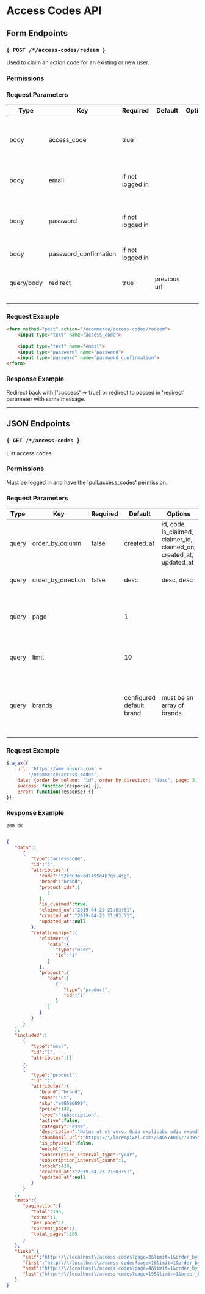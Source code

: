 # Access Codes API

## Form Endpoints
### `{ POST /*/access-codes/redeem }`

Used to claim an action code for an existing or new user.

### Permissions

### Request Parameters

|Type|Key|Required|Default|Options|Notes|
|----|---|--------|-------|-------|-----|
|body|access_code|true|||The exact access code without dashes or spaces.|
|body|email|if not logged in|||Email for the new user to be created.|
|body|password|if not logged in|||Raw password for the new user to be created.|
|body|password_confirmation|if not logged in|||Confirm password.|
|query/body|redirect|true|previous url||Where to redirect after the request is processed.|


### Request Example

```html
<form method="post" action="/ecommerce/access-codes/redeem">
    <input type="text" name="access_code">
    
    <input type="text" name="email">
    <input type="password" name="password">
    <input type="password" name="password_confirmation">
</form>
```

### Response Example

Redirect back with \['success' => true\] or redirect to passed in 'redirect' parameter with same message.

---

## JSON Endpoints
### `{ GET /*/access-codes }`

List access codes.

### Permissions

Must be logged in and have the 'pull.access_codes' permission.

### Request Parameters

|Type|Key|Required|Default|Options|Notes|
|----|---|--------|-------|-------|-----|
|query|order_by_column|false|created_at|id, code, is_claimed, claimer_id, claimed_on, created_at, updated_at|The column to order the code using.|
|query|order_by_direction|false|desc|desc, desc|Which direction to order.|
|query|page||1||Which page to load, will be {limit} long.|
|query|limit||10||How many to load per page.|
|query|brands||configured default brand|must be an array of brands|Limit results to codes that belong to specific brands.|


### Request Example

```js   
$.ajax({
    url: 'https://www.musora.com' +
        '/ecommerce/access-codes',
    data: {order_by_column: 'id', order_by_direction: 'desc', page: 3, limit: 1, brands: ['drumeo', 'pianote']}, 
    success: function(response) {},
    error: function(response) {}
});
```

### Response Example

```200 OK```

```json

{
   "data":[
      {
         "type":"accessCode",
         "id":"1",
         "attributes":{
            "code":"52k063okcd1495o4b7qsl4sg",
            "brand":"brand",
            "product_ids":[
               1
            ],
            "is_claimed":true,
            "claimed_on":"2019-04-23 21:03:51",
            "created_at":"2019-04-23 21:03:51",
            "updated_at":null
         },
         "relationships":{
            "claimer":{
               "data":{
                  "type":"user",
                  "id":"1"
               }
            },
            "product":{
               "data":[
                  {
                     "type":"product",
                     "id":"1"
                  }
               ]
            }
         }
      }
   ],
   "included":[
      {
         "type":"user",
         "id":"1",
         "attributes":[]
      },
      {
         "type":"product",
         "id":"1",
         "attributes":{
            "brand":"brand",
            "name":"ut",
            "sku":"et8586899",
            "price":142,
            "type":"subscription",
            "active":false,
            "category":"esse",
            "description":"Natus ut et vero. Quia explicabo odio expedita est aut officiis. Provident nulla sed debitis exercitationem sunt ut. Delectus praesentium excepturi magnam possimus itaque.",
            "thumbnail_url":"https:\/\/lorempixel.com\/640\/480\/?73955",
            "is_physical":false,
            "weight":11,
            "subscription_interval_type":"year",
            "subscription_interval_count":1,
            "stock":430,
            "created_at":"2019-04-23 21:03:51",
            "updated_at":null
         }
      }
   ],
   "meta":{
      "pagination":{
         "total":195,
         "count":1,
         "per_page":1,
         "current_page":3,
         "total_pages":195
      }
   },
   "links":{
      "self":"http:\/\/localhost\/access-codes?page=3&limit=1&order_by_column=id&order_by_direction=desc",
      "first":"http:\/\/localhost\/access-codes?page=1&limit=1&order_by_column=id&order_by_direction=desc",
      "next":"http:\/\/localhost\/access-codes?page=4&limit=1&order_by_column=id&order_by_direction=desc",
      "last":"http:\/\/localhost\/access-codes?page=195&limit=1&order_by_column=id&order_by_direction=desc"
   }
}


```
